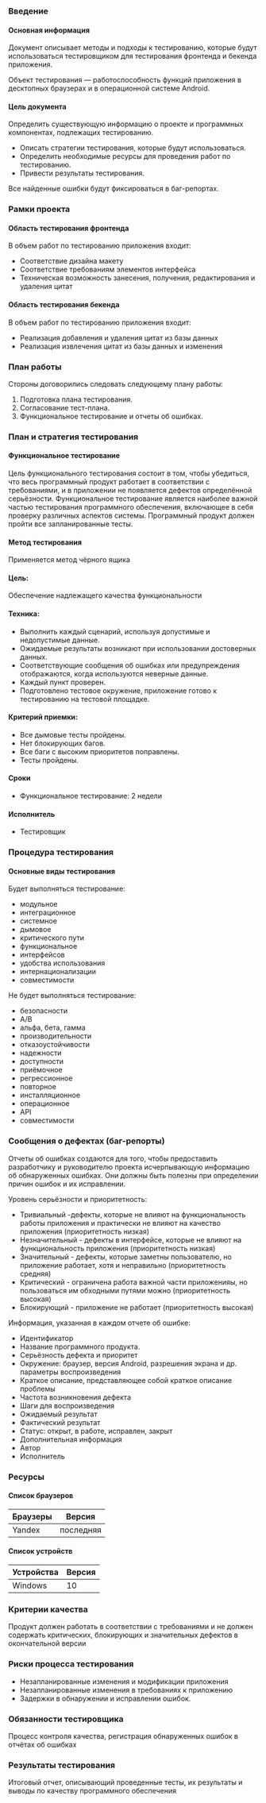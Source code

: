 ### Введение

#### Основная информация

Документ описывает методы и подходы к тестированию, которые будут использоваться
тестировщиком для тестирования фронтенда и бекенда приложения.

Объект тестирования — работоспособность функций приложения в десктопных браузерах и в
операционной системе Android.

#### Цель документа

Определить существующую информацию о проекте и программных компонентах, подлежащих тестированию.
- Описать стратегии тестирования, которые будут использоваться.
- Определить необходимые ресурсы для проведения работ по тестированию.
- Привести результаты тестирования.

Все найденные ошибки будут фиксироваться в баг-репортах.

### Рамки проекта

#### Область тестирования фронтенда

В объем работ по тестированию приложения входит:

- Соответствие дизайна макету
- Соответствие требованиям элементов интерфейса
- Техническая возможность занесения, получения, редактирования и удаления цитат

#### Область тестирования бекенда

В объем работ по тестированию приложения входит:

- Реализация добавления и удаления цитат из базы данных
- Реализация извлечения цитат из базы данных и изменения

### План работы

Стороны договорились следовать следующему плану работы:

1. Подготовка плана тестирования.
2. Согласование тест-плана.
3. Функциональное тестирование и отчеты об ошибках.

### План и стратегия тестирования

#### Функциональное тестирование

Цель функционального тестирования состоит в том, чтобы убедиться, что весь
программный продукт работает в соответствии с требованиями, и в приложении не
появляется дефектов определённой серьёзности. Функциональное тестирование является наиболее
важной частью тестирования программного обеспечения, включающее в себя
проверку различных аспектов системы. Программный продукт должен пройти все
запланированные тесты. 

#### Метод тестирования

Применяется метод чёрного ящика

#### Цель: 
Обеспечение надлежащего качества функциональности

#### Техника:

- Выполнить каждый сценарий, используя допустимые и недопустимые данные.
- Ожидаемые результаты возникают при использовании достоверных данных.
- Соответствующие сообщения об ошибках или предупреждения
отображаются, когда используются неверные данные.
- Каждый пункт проверен.
- Подготовлено тестовое окружение, приложение готово к тестированию
на тестовой площадке.

#### Критерий приемки:
- Все дымовые тесты пройдены.
- Нет блокирующих багов.
- Все баги с высоким приоритетов поправлены.
- Тесты пройдены.

#### Сроки

- Функциональное тестирование: 2 недели

#### Исполнитель

- Тестировщик

### Процедура тестирования

#### Основные виды тестирования

Будет выполняться тестирование:

- модульное
- интеграционное
- системное
- дымовое
- критического пути
- функциональное
- интерфейсов
- удобства использования
- интернационализации
- совместимости

Не будет выполняться тестирование:

- безопасности
- А/В 
- альфа, бета, гамма
- производительности
- отказоустойчивости
- надежности
- доступности
- приёмочное
- регресcионное
- повторное
- инсталляционное
- операционное
- API
- совместимости

### Сообщения о дефектах (баг-репорты)

Отчеты об ошибках создаются для того, чтобы предоставить разработчику и руководителю 
проекта исчерпывающую информацию об обнаруженных ошибках. Они должны быть полезны 
при определении причин ошибок и их исправлении.

Уровень серьёзности и приоритетность:

- Тривиальный -дефекты, которые не влияют на функциональность работы приложения и практически не влияют на качество приложения (приоритетность низкая)
- Незначительный - дефекты в интерфейсе, которые не влияют на функциональность приложения (приоритетность низкая)
- Значительный - дефекты, которые заметны пользователю, но приложение работает, хотя и неправильно  (приоритетность средняя)
- Критический - ограничена работа важной части приложенияы, но пользоваться им обходными путями можно (приоритетность высокая)
- Блокирующий - приложение не работает (приоритетность высокая)

Информация, указанная в каждом отчете об ошибке:

- Идентификатор
- Название программного продукта.
- Серьёзность дефекта и приоритет
- Окружение: браузер, версия Android, разрешения экрана и др. параметры воспроизведения
- Краткое описание, представляющее собой краткое описание проблемы
- Частота возникновения дефекта
- Шаги для воспроизведения
- Ожидаемый результат
- Фактический результат
- Статус: открыт, в работе, исправлен, закрыт
- Дополнительная информация
- Автор
- Исполнитель
  
### Ресурсы

#### Список браузеров

| Браузеры | Версия    |
|----------|-----------|
| Yandex   | последняя |

#### Список устройств

| Устройства | Версия |
|------------|--------|
| Windows    | 10     |

### Критерии качества

Продукт должен работать в соответствии с требованиями и не должен содержать 
критических, блокирующих и значительных дефектов в окончательной версии

### Риски процесса тестирования

- Незапланированные изменения и модификации приложения
- Незапланированные изменения в требованиях к приложению
- Задержки в обнаружении и исправлении ошибок.

### Обязанности тестировщика

Процесс контроля качества, регистрация обнаруженных ошибок в отчётах об ошибках

### Результаты тестирования

Итоговый отчет, описывающий проведенные тесты, их результаты и выводы по качеству программного обеспечения

